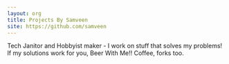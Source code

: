 ```yaml
---
layout: org
title: Projects By Samveen
site: https://github.com/samveen
---
```

Tech Janitor and Hobbyist maker - I work on stuff that solves my problems! If my
solutions work for you, Beer With Me!! Coffee, forks too.
